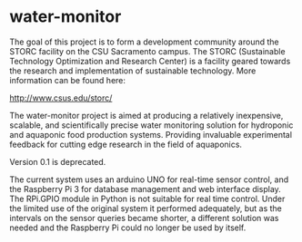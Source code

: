 # water-monitor



The goal of this project is to form a development community around the STORC facility on the CSU Sacramento campus. 
The STORC (Sustainable Technology Optimization and Research Center) 
is a facility geared towards the research and implementation of sustainable technology. 
More information can be found here:

http://www.csus.edu/storc/

The water-monitor project is aimed at producing a relatively inexpensive, 
scalable, and scientifically precise water monitoring solution for hydroponic and aquaponic food production systems. 
Providing invaluable experimental feedback for cutting edge research in the field of aquaponics.

 Version 0.1 is deprecated.

The current system uses an arduino UNO for real-time sensor control, and the Raspberry Pi 3 for database management and web interface display. The RPi.GPIO module in Python is not suitable for real time control. Under the limited use of the original system it performed adequately, but as the intervals on the sensor queries became shorter, a different solution was needed and the Raspberry Pi could no longer be used by itself.

